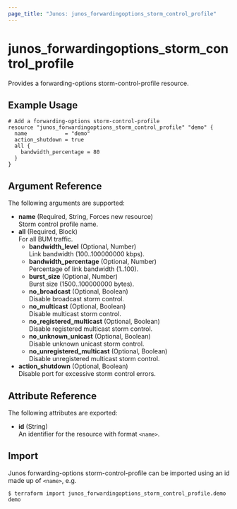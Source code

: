 ```yaml
---
page_title: "Junos: junos_forwardingoptions_storm_control_profile"
---
```


# junos_forwardingoptions_storm_control_profile

Provides a forwarding-options storm-control-profile resource.

## Example Usage

```hcl
# Add a forwarding-options storm-control-profile
resource "junos_forwardingoptions_storm_control_profile" "demo" {
  name            = "demo"
  action_shutdown = true
  all {
    bandwidth_percentage = 80
  }
}
```

## Argument Reference

The following arguments are supported:

- **name** (Required, String, Forces new resource)  
  Storm control profile name.
- **all** (Required, Block)  
  For all BUM traffic.
  - **bandwidth_level** (Optional, Number)  
    Link bandwidth (100..100000000 kbps).
  - **bandwidth_percentage** (Optional, Number)  
    Percentage of link bandwidth (1..100).
  - **burst_size** (Optional, Number)  
    Burst size (1500..100000000 bytes).
  - **no_broadcast** (Optional, Boolean)  
    Disable broadcast storm control.
  - **no_multicast** (Optional, Boolean)  
    Disable multicast storm control.
  - **no_registered_multicast** (Optional, Boolean)  
    Disable registered multicast storm control.
  - **no_unknown_unicast** (Optional, Boolean)  
    Disable unknown unicast storm control.
  - **no_unregistered_multicast** (Optional, Boolean)  
    Disable unregistered multicast storm control.
- **action_shutdown** (Optional, Boolean)  
  Disable port for excessive storm control errors.

## Attribute Reference

The following attributes are exported:

- **id** (String)  
  An identifier for the resource with format `<name>`.

## Import

Junos forwarding-options storm-control-profile can be imported using an id made up of
`<name>`, e.g.

```shell
$ terraform import junos_forwardingoptions_storm_control_profile.demo demo
```
